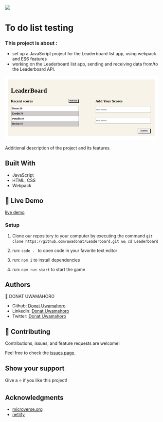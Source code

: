 ![](https://img.shields.io/badge/Microverse-blueviolet)

# To do list testing

### This project is about :
- set up a JavaScript project for the Leaderboard list app, using webpack and ES6 features 
- working on the Leaderboard list app, sending and receiving data from/to the Leaderboard API.

![Screenshot](https://github.com/uwadonat/Leaderboard/blob/final-touches/images/Screenshot.png)

Additional description of the project and its features.

## Built With

- JavaScript
- HTML, CSS
- Webpack

## 🔴  Live Demo

[live demo](https://pensive-euler-38aebe.netlify.app)

### Setup

1. Clone our repository to your computer by executing the command `git clone https://github.com/uwadonat/Leaderboard.git && cd Leaderboard`

2. run: `code . ` to open code in your favorite text editor

3. run: `npm i` to install dependencies

4. run: `npm run start` to start the game

## Authors

👤 DONAT UWAMAHORO

- Github: [Donat Uwamahoro](https://github.com/uwadonat)
- Linkedin: [Donat Uwamahoro](https://www.linkedin.com/in/uwadonat)
- Twitter: [Donat Uwamahoro](https://twitter.com/uwahoroDonat)

## 🤝 Contributing

Contributions, issues, and feature requests are welcome!

Feel free to check the [issues page](https://github.com/uwadonat/Leaderboard/issues/new).

## Show your support

Give a ⭐️ if you like this project!

## Acknowledgments

- <a href="https://www.microverse.org/" target="_blank">microverse.org</a>
- <a href="https://netlify.com/" target="_blank">netlify</a>
</a>
